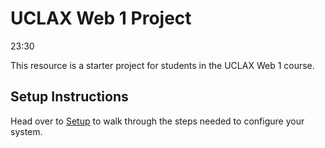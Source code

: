 # UCLAX Web 1 Project

23:30

This resource is a starter project for students in the UCLAX Web 1 course.

## Setup Instructions

Head over to [Setup](_setup/SETUP.md) to walk through the steps needed to configure your system.
